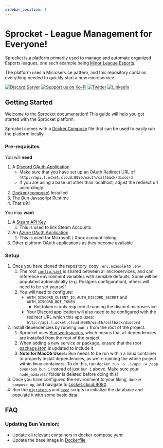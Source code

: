 ```yaml
---
sidebar_position: 1
---
```


# Sprocket - League Management for Everyone!


Sprocket is a platform primarily used to manage and automate organized Esports
leagues, one such example being [Minor League Esports](https://mlesports.gg).

The platform uses a Microservice pattern, and this repository contains
everything needed to quickly start a new microservice.

[![Discord Server](https://img.shields.io/discord/856290331279884288.svg?label=Discord&logo=Discord&colorB=7289da&style=for-the-badge)](https://discord.gg/hJ3YAvHucb)
[![Support us on Ko-Fi](https://img.shields.io/badge/Ko--fi-F16061?style=for-the-badge&logo=ko-fi&logoColor=white)](https://ko-fi.com/sprocketbot)
[![Twitter](https://img.shields.io/badge/Twitter-%231DA1F2.svg?style=for-the-badge&logo=Twitter&logoColor=white)](https://twitter.com/SprocketBot_)
[![LinkedIn](https://img.shields.io/badge/LinkedIn-0077B5?style=for-the-badge&logo=linkedin&logoColor=white)](https://www.linkedin.com/company/sprocketbot)

## Getting Started

Welcome to the Sprocket documentation! This guide will help you get started with
the Sprocket platform.

Sprocket comes with a [Docker Compose](./docker-compose.yaml) file that can be
used to easily run the platform locally.

### Pre-requisites

You will **need**  
1. A [Discord OAuth Application](https://discord.com/developers/applications)
    - Make sure that you have set up an OAuth Redirect URL of `http://api.l.ocket.cloud:8080/oauth/callback/discord`
    - If you are using a base url other than localhost; adjust the redirect url accordingly
2. [Docker (compose)](https://docs.docker.com/engine/install/) Installed
3. The [Bun](https://bun.sh/) Javascript Runtime
4. That's it!

You may **want**  
1. A [Steam API Key](https://steamcommunity.com/dev/apikey)
    1. This is used to link Steam Accounts
2. An [Azure OAuth Application](https://portal.azure.com)
    1. This is used for Microsoft / Xbox account linking
3. Other platform OAuth applications as they become available

### Setup

1. Once you have cloned the repository, copy `.env.example` to `.env`
    1. The root [`config.yaml`](./config.yaml) is shared between all
       microservices, and can reference environment variables with sensible
       defaults. Some will be populated automatically (e.g. Postgres
       configuration), others will need to be set yourself
    2. You will need to configure:
        - `AUTH_DISCORD_CLIENT_ID`, `AUTH_DISCORD_SECRET` and `AUTH_DISCORD_BOT_TOKEN`
            - Bot token is only required if running the discord microservice
        - Your Discord application will also need to be configured with the
          redirect URL which this app uses: `http://api.l.ocket.cloud:8080/oauth/callback/discord`
2. Install dependencies by running `bun i` from the root of the project.
    1. Sprocket uses [Bun workspaces](https://bun.sh/docs/install/workspaces),
       which means that all dependencies are installed from the root of the
       project.
    2. When adding a new service or package, ensure that the root
       [package.json](./package.json) is updated to include it
    3. **Note for MacOS Users:** Bun needs to be run within a linux container to
       properly install dependencies, as we're running the whole project within
       linux containers. To do this, run `docker run -v .:/app -w /app oven/bun
       bun i` instead of just `bun i` above. Make sure your `node_modules/`
       folder is deleted before doing this!
3. Once you have configured the environment to your liking, `docker compose up`,
   and navigate to [l.ocket.cloud:8080](http://l.ocket.cloud:8080).
4. Run the [`migrate:up`](./migrate:up) and [`seed`](./seed) scripts to
   initialize the database and populate it with some basic data

## FAQ

### Updating Bun Version:
- Update all relevant containers in [docker-compose.yaml](./docker-compose.yaml)
- Update the base image in [Dockerfile](./Dockerfile)